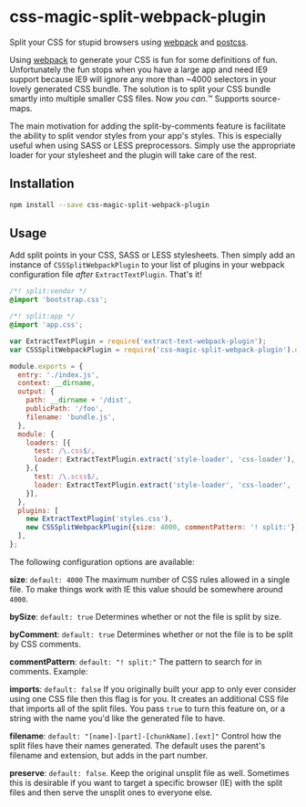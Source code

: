 # css-magic-split-webpack-plugin

Split your CSS for stupid browsers using [webpack] and [postcss].

Using [webpack] to generate your CSS is fun for some definitions of fun. Unfortunately the fun stops when you have a large app and need IE9 support because IE9 will ignore any more than ~4000 selectors in your lovely generated CSS bundle. The solution is to split your CSS bundle smartly into multiple smaller CSS files. Now _you can_.™ Supports source-maps.

The main motivation for adding the split-by-comments feature is facilitate the ability to split vendor styles from your app's styles. This is especially useful when using SASS or LESS preprocessors. Simply use the appropriate loader for your stylesheet and the plugin will take care of the rest. 

## Installation

```sh
npm install --save css-magic-split-webpack-plugin
```

## Usage

Add split points in your CSS, SASS or LESS stylesheets. Then simply add an instance of `CSSSplitWebpackPlugin` to your list of plugins in your webpack configuration file _after_ `ExtractTextPlugin`. That's it!

```css
/*! split:vendor */
@import 'bootstrap.css';

/*! split:app */
@import 'app.css';
```

```javascript
var ExtractTextPlugin = require('extract-text-webpack-plugin');
var CSSSplitWebpackPlugin = require('css-magic-split-webpack-plugin').default;

module.exports = {
  entry: './index.js',
  context: __dirname,
  output: {
    path: __dirname + '/dist',
    publicPath: '/foo',
    filename: 'bundle.js',
  },
  module: {
    loaders: [{
      test: /\.css$/,
      loader: ExtractTextPlugin.extract('style-loader', 'css-loader'),
    },{
      test: /\.scss$/,
      loader: ExtractTextPlugin.extract('style-loader', 'css-loader', 'sass-loader'),
    }],
  },
  plugins: [
    new ExtractTextPlugin('styles.css'),
    new CSSSplitWebpackPlugin({size: 4000, commentPattern: '! split:'}),
  ],
};
```

The following configuration options are available:

**size**: `default: 4000` The maximum number of CSS rules allowed in a single file. To make things work with IE this value should be somewhere around `4000`.

**bySize**: `default: true` Determines whether or not the file is split by size.

**byComment**: `default: true` Determines whether or not the file is to be split by CSS comments.

**commentPattern**: `default: "! split:"` The pattern to search for in comments. Example: 

**imports**: `default: false` If you originally built your app to only ever consider using one CSS file then this flag is for you. It creates an additional CSS file that imports all of the split files. You pass `true` to turn this feature on, or a string with the name you'd like the generated file to have.

**filename**: `default: "[name]-[part]-[chunkName].[ext]"` Control how the split files have their names generated. The default uses the parent's filename and extension, but adds in the part number.

**preserve**: `default: false`. Keep the original unsplit file as well. Sometimes this is desirable if you want to target a specific browser (IE) with the split files and then serve the unsplit ones to everyone else.

[webpack]: http://webpack.github.io/
[herp]: https://github.com/ONE001/css-file-rules-webpack-separator
[postcss]: https://github.com/postcss/postcss
[postcss-chunk]: https://github.com/mattfysh/postcss-chunk
